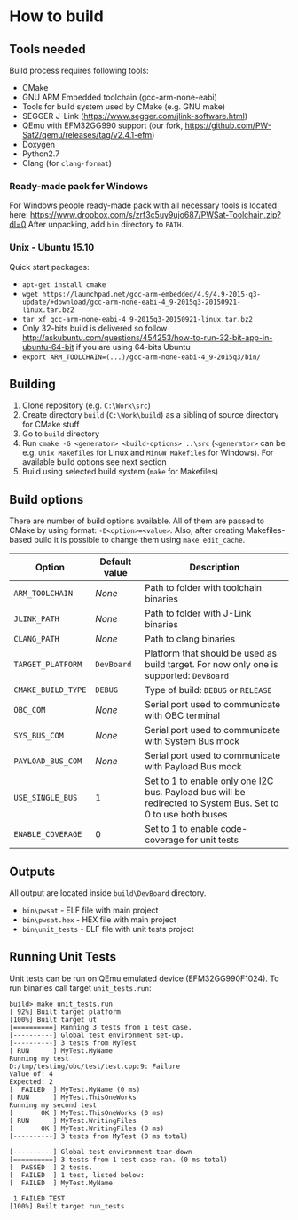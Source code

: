 # How to build

## Tools needed
Build process requires following tools:
* CMake
* GNU ARM Embedded toolchain (gcc-arm-none-eabi)
* Tools for build system used by CMake (e.g. GNU make)
* SEGGER J-Link (https://www.segger.com/jlink-software.html)
* QEmu with EFM32GG990 support (our fork, https://github.com/PW-Sat2/qemu/releases/tag/v2.4.1-efm)
* Doxygen
* Python2.7
* Clang (for `clang-format`)

### Ready-made pack for Windows
For Windows people ready-made pack with all necessary tools is located here: https://www.dropbox.com/s/zrf3c5uy9ujo687/PWSat-Toolchain.zip?dl=0
After unpacking, add `bin` directory to `PATH`.

### Unix - Ubuntu 15.10
Quick start packages:
* `apt-get install cmake`
* `wget https://launchpad.net/gcc-arm-embedded/4.9/4.9-2015-q3-update/+download/gcc-arm-none-eabi-4_9-2015q3-20150921-linux.tar.bz2`
* `tar xf gcc-arm-none-eabi-4_9-2015q3-20150921-linux.tar.bz2`
* Only 32-bits build is delivered so follow http://askubuntu.com/questions/454253/how-to-run-32-bit-app-in-ubuntu-64-bit if you are using 64-bits Ubuntu
* `export ARM_TOOLCHAIN=(...)/gcc-arm-none-eabi-4_9-2015q3/bin/`

## Building
1. Clone repository (e.g. `C:\Work\src`)
1. Create directory `build` (`C:\Work\build`) as a sibling of source directory for CMake stuff
1. Go to `build` directory
1. Run `cmake -G <generator> <build-options> ..\src` (`<generator>` can be e.g. `Unix Makefiles` for Linux and `MinGW Makefiles` for Windows). For available build options see next section
1. Build using selected build system (`make` for Makefiles)

## Build options
There are number of build options available. All of them are passed to CMake by using format: `-D<option>=<value>`. Also, after creating Makefiles-based build it is possible to change them using `make edit_cache`.

Option | Default value | Description
------ | ------------- | -----------
`ARM_TOOLCHAIN`    | _None_               | Path to folder with toolchain binaries
`JLINK_PATH`       | _None_               | Path to folder with J-Link binaries
`CLANG_PATH`       | _None_               | Path to clang binaries
`TARGET_PLATFORM`  | `DevBoard`           | Platform that should be used as build target. For now only one is supported: `DevBoard`
`CMAKE_BUILD_TYPE` | `DEBUG`              | Type of build: `DEBUG` or `RELEASE`
`OBC_COM`          | _None_               | Serial port used to communicate with OBC terminal
`SYS_BUS_COM`      | _None_               | Serial port used to communicate with System Bus mock
`PAYLOAD_BUS_COM`  | _None_               | Serial port used to communicate with Payload Bus mock
`USE_SINGLE_BUS`   | 1                    | Set to 1 to enable only one I2C bus. Payload bus will be redirected to System Bus. Set to 0 to use both buses
`ENABLE_COVERAGE`  | 0                    | Set to 1 to enable code-coverage for unit tests

## Outputs
All output are located inside `build\DevBoard` directory. 
* `bin\pwsat` - ELF file with main project
* `bin\pwsat.hex` - HEX file with main project
* `bin\unit_tests` - ELF file with unit tests project

## Running Unit Tests 
Unit tests can be run on QEmu emulated device (EFM32GG990F1024). To run binaries call target `unit_tests.run`:
````
build> make unit_tests.run
[ 92%] Built target platform
[100%] Built target ut
[==========] Running 3 tests from 1 test case.
[----------] Global test environment set-up.
[----------] 3 tests from MyTest
[ RUN      ] MyTest.MyName
Running my test
D:/tmp/testing/obc/test/test.cpp:9: Failure
Value of: 4
Expected: 2
[  FAILED  ] MyTest.MyName (0 ms)
[ RUN      ] MyTest.ThisOneWorks
Running my second test
[       OK ] MyTest.ThisOneWorks (0 ms)
[ RUN      ] MyTest.WritingFiles
[       OK ] MyTest.WritingFiles (0 ms)
[----------] 3 tests from MyTest (0 ms total)

[----------] Global test environment tear-down
[==========] 3 tests from 1 test case ran. (0 ms total)
[  PASSED  ] 2 tests.
[  FAILED  ] 1 test, listed below:
[  FAILED  ] MyTest.MyName

 1 FAILED TEST
[100%] Built target run_tests
````